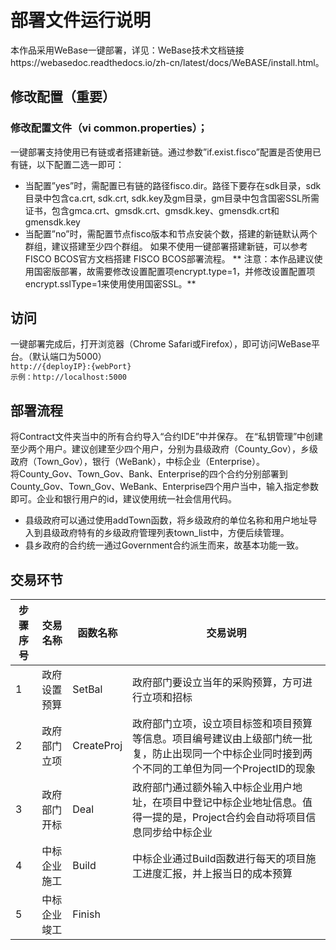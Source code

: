# 部署文件运行说明
本作品采用WeBase一键部署，详见：WeBase技术文档链接https://webasedoc.readthedocs.io/zh-cn/latest/docs/WeBASE/install.html。
## 修改配置（重要）
### 修改配置文件（vi common.properties）；
一键部署支持使用已有链或者搭建新链。通过参数”if.exist.fisco”配置是否使用已有链，以下配置二选一即可：
- 当配置”yes”时，需配置已有链的路径fisco.dir。路径下要存在sdk目录，sdk目录中包含ca.crt, sdk.crt, sdk.key及gm目录，gm目录中包含国密SSL所需证书，包含gmca.crt、gmsdk.crt、gmsdk.key、gmensdk.crt和gmensdk.key
- 当配置”no”时，需配置节点fisco版本和节点安装个数，搭建的新链默认两个群组，建议搭建至少四个群组。
如果不使用一键部署搭建新链，可以参考FISCO BCOS官方文档搭建 FISCO BCOS部署流程。
** 注意：本作品建议使用国密版部署，故需要修改设置配置项encrypt.type=1，并修改设置配置项encrypt.sslType=1来使用使用国密SSL。**
## 访问
一键部署完成后，打开浏览器（Chrome Safari或Firefox），即可访问WeBase平台。（默认端口为5000）  
``http://{deployIP}:{webPort}``  
``示例：http://localhost:5000``    
## 部署流程
将Contract文件夹当中的所有合约导入“合约IDE”中并保存。
在“私钥管理”中创建至少两个用户。建议创建至少四个用户，分别为县级政府（County_Gov），乡级政府（Town_Gov），银行（WeBank），中标企业（Enterprise）。  
将County_Gov、Town_Gov、Bank、Enterprise的四个合约分别部署到County_Gov、Town_Gov、WeBank、Enterprise四个用户当中，输入指定参数即可。企业和银行用户的id，建议使用统一社会信用代码。  
* 县级政府可以通过使用addTown函数，将乡级政府的单位名称和用户地址导入到县级政府特有的乡级政府管理列表town_list中，方便后续管理。  
* 县乡政府的合约统一通过Government合约派生而来，故基本功能一致。  
## 交易环节

| 步骤序号 | 交易名称 | 函数名称 | 交易说明 |
| ---- |------------- | ------------- | ------------------------------------- |
| 1 | 政府设置预算  | SetBal  | 政府部门要设立当年的采购预算，方可进行立项和招标 |       
| 2 | 政府部门立项 | CreateProj | 政府部门立项，设立项目标签和项目预算等信息。项目编号建议由上级部门统一批复，防止出现同一个中标企业同时接到两个不同的工单但为同一个ProjectID的现象 |
| 3 | 政府部门开标 | Deal | 政府部门通过额外输入中标企业用户地址，在项目中登记中标企业地址信息。值得一提的是，Project合约会自动将项目信息同步给中标企业 |
| 4 | 中标企业施工 | Build | 中标企业通过Build函数进行每天的项目施工进度汇报，并上报当日的成本预算 |
| 5 | 中标企业竣工 | Finish |  |





